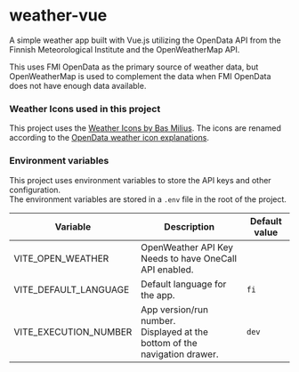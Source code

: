 # weather-vue

A simple weather app built with Vue.js utilizing the OpenData API from the Finnish Meteorological Institute
and the OpenWeatherMap API.

This uses FMI OpenData as the primary source of weather data,
but OpenWeatherMap is used to complement the data when FMI OpenData does not have enough data available.

### Weather Icons used in this project

This project uses the [Weather Icons by Bas Milius](https://github.com/basmilius/weather-icons).
The icons are renamed according to the
[OpenData weather icon explanations](https://www.ilmatieteenlaitos.fi/latauspalvelun-pikaohje).

### Environment variables

This project uses environment variables to store the API keys and other configuration.  
The environment variables are stored in a `.env` file in the root of the project.

| Variable              | Description                                                                   | Default value |
|-----------------------|-------------------------------------------------------------------------------|---------------|
| VITE_OPEN_WEATHER     | OpenWeather API Key<br/>Needs to have OneCall API enabled.                    |               |
| VITE_DEFAULT_LANGUAGE | Default language for the app.                                                 | `fi`          |
| VITE_EXECUTION_NUMBER | App version/run number.<br/>Displayed at the bottom of the navigation drawer. | `dev`         |

